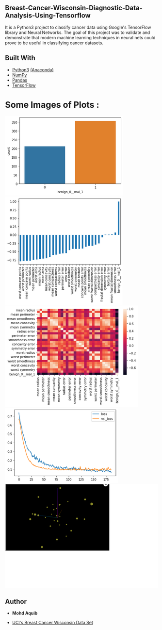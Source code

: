 ## Breast-Cancer-Wisconsin-Diagnostic-Data-Analysis-Using-Tensorflow

It is a Python3 project to classify cancer data using
Google's TensorFlow library and Neural Networks. The goal of this
project was to validate and demonstrate that modern machine learning
techniques in neural nets could prove to be useful in classifying
cancer datasets.

## Built With

- [Python3](https://www.python.org/downloads/)
  [(Anaconda)](https://www.continuum.io/downloads)
- [NumPy](http://www.numpy.org/)
- [Pandas](http://pandas.pydata.org/)
- [TensorFlow](https://www.tensorflow.org)

# Some Images of Plots :

![Some Images of Plots :](img/bar.png)
![Some Images of Plots :](img/correlation.png)
![Some Images of Plots :](img/heatmap.png)
![Some Images of Plots :](img/loss.png)
![Some Images of Plots :](img/tensorboard_PCA.png)

## Author

- **Mohd Aquib**

- [UCI's Breast Cancer Wisconsin Data Set](<https://archive.ics.uci.edu/ml/datasets/Breast+Cancer+Wisconsin+(Diagnostic)>)

